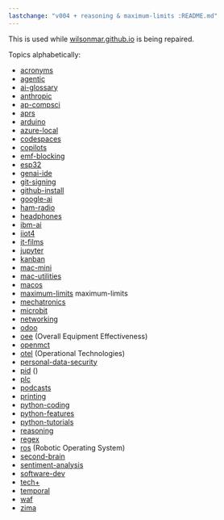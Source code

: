 ```yaml
---
lastchange: "v004 + reasoning & maximum-limits :README.md"
---
```

This is used while <a target="_blank" href="https://wilsonmar.github.io/posts">wilsonmar.github.io</a> is being repaired.

Topics alphabetically:
* <a target="_blank" href="https://bomonike.github.io/acronyms">acronyms</a>
* <a target="_blank" href="https://bomonike.github.io/agentic">agentic</a>
* <a target="_blank" href="https://bomonike.github.io/ai-glossary">ai-glossary</a>
* <a target="_blank" href="https://bomonike.github.io/anthropic">anthropic</a>
* <a target="_blank" href="https://bomonike.github.io/ap-compsci">ap-compsci</a>
* <a target="_blank" href="https://bomonike.github.io/aprs">aprs</a>
* <a target="_blank" href="https://bomonike.github.io/arduino">arduino</a>
* <a target="_blank" href="https://bomonike.github.io/azure-local">azure-local</a>
* <a target="_blank" href="https://bomonike.github.io/codespaces">codespaces</a>
* <a target="_blank" href="https://bomonike.github.io/copilots">copilots</a>
* <a target="_blank" href="https://bomonike.github.io/emf-blocking">emf-blocking</a>
* <a target="_blank" href="https://bomonike.github.io/esp32">esp32</a>
* <a target="_blank" href="https://bomonike.github.io/genai-ide">genai-ide</a>
* <a target="_blank" href="https://bomonike.github.io/git-signing">git-signing</a>
* <a target="_blank" href="https://bomonike.github.io/github-install">github-install</a>
* <a target="_blank" href="https://bomonike.github.io/google-ai">google-ai</a>
* <a target="_blank" href="https://bomonike.github.io/ham-radio">ham-radio</a>
* <a target="_blank" href="https://bomonike.github.io/headphones">headphones</a>
* <a target="_blank" href="https://bomonike.github.io/ibm-ai">ibm-ai</a>
* <a target="_blank" href="https://bomonike.github.io/iiot4">iiot4</a>
* <a target="_blank" href="https://bomonike.github.io/it-films">it-films</a>
* <a target="_blank" href="https://bomonike.github.io/jupyter">jupyter</a>
* <a target="_blank" href="https://bomonike.github.io/kanban">kanban</a>
* <a target="_blank" href="https://bomonike.github.io/mac-mini">mac-mini</a>
* <a target="_blank" href="https://bomonike.github.io/mac-utilities">mac-utilities</a>
* <a target="_blank" href="https://bomonike.github.io/macos">macos</a>
* <a target="_blank" href="https://bomonike.github.io/maximum-limits">maximum-limits</a>
maximum-limits
* <a target="_blank" href="https://bomonike.github.io/mechatronics">mechatronics</a>
* <a target="_blank" href="https://bomonike.github.io/microbit">microbit</a>
* <a target="_blank" href="https://bomonike.github.io/networking">networking</a>
* <a target="_blank" href="https://bomonike.github.io/odoo">odoo</a>
* <a target="_blank" href="https://bomonike.github.io/oee">oee</a> (Overall Equipment Effectiveness)
* <a target="_blank" href="https://bomonike.github.io/openmct">openmct</a>
* <a target="_blank" href="https://bomonike.github.io/otel">otel</a> (Operational Technologies)
* <a target="_blank" href="https://bomonike.github.io/personal-data-security">personal-data-security</a>
* <a target="_blank" href="https://bomonike.github.io/pid">pid</a> ()
* <a target="_blank" href="https://bomonike.github.io/plc">plc</a>
* <a target="_blank" href="https://bomonike.github.io/podcasts">podcasts</a>
* <a target="_blank" href="https://bomonike.github.io/printing">printing</a>
* <a target="_blank" href="https://bomonike.github.io/python-coding">python-coding</a>
* <a target="_blank" href="https://bomonike.github.io/python-features">python-features</a>
* <a target="_blank" href="https://bomonike.github.io/python-tutorials">python-tutorials</a>
* <a target="_blank" href="https://bomonike.github.io/reasoning">reasoning</a>
* <a target="_blank" href="https://bomonike.github.io/regex">regex</a>
* <a target="_blank" href="https://bomonike.github.io/ros">ros</a> (Robotic Operating System)
* <a target="_blank" href="https://bomonike.github.io/second-brain">second-brain</a>
* <a target="_blank" href="https://bomonike.github.io/sentiment-analysis">sentiment-analysis</a>
* <a target="_blank" href="https://bomonike.github.io/software-dev">software-dev</a>
* <a target="_blank" href="https://bomonike.github.io/tech+">tech+</a>
* <a target="_blank" href="https://bomonike.github.io/temporal">temporal</a>
* <a target="_blank" href="https://bomonike.github.io/waf">waf</a>
* <a target="_blank" href="https://bomonike.github.io/zima">zima</a>